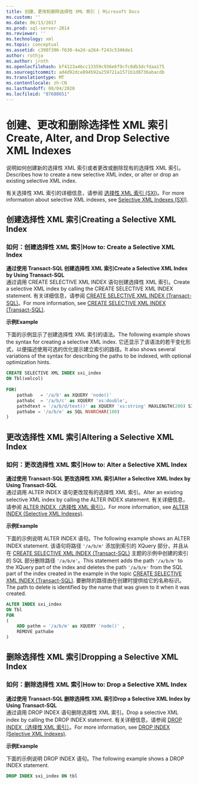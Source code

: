 ```yaml
---
title: 创建、更改和删除选择性 XML 索引 | Microsoft Docs
ms.custom: ''
ms.date: 06/13/2017
ms.prod: sql-server-2014
ms.reviewer: ''
ms.technology: xml
ms.topic: conceptual
ms.assetid: c398f396-f630-4a2d-a264-f243c5346de1
author: rothja
ms.author: jroth
ms.openlocfilehash: bf4123a46cc13359c936e6f9cfc0db3dcfdaa175
ms.sourcegitcommit: ad4d92dce894592a259721a1571b1d8736abacdb
ms.translationtype: MT
ms.contentlocale: zh-CN
ms.lasthandoff: 08/04/2020
ms.locfileid: "87688651"
---
```

# <a name="create-alter-and-drop-selective-xml-indexes"></a><span data-ttu-id="649bc-102">创建、更改和删除选择性 XML 索引</span><span class="sxs-lookup"><span data-stu-id="649bc-102">Create, Alter, and Drop Selective XML Indexes</span></span>
  <span data-ttu-id="649bc-103">说明如何创建新的选择性 XML 索引或者更改或删除现有的选择性 XML 索引。</span><span class="sxs-lookup"><span data-stu-id="649bc-103">Describes how to create a new selective XML index, or alter or drop an existing selective XML index.</span></span>  
  
 <span data-ttu-id="649bc-104">有关选择性 XML 索引的详细信息，请参阅 [选择性 XML 索引 (SXI)](selective-xml-indexes-sxi.md)。</span><span class="sxs-lookup"><span data-stu-id="649bc-104">For more information about selective XML indexes, see [Selective XML Indexes &#40;SXI&#41;](selective-xml-indexes-sxi.md).</span></span>  
  
##  <a name="creating-a-selective-xml-index"></a><a name="create"></a> <span data-ttu-id="649bc-105">创建选择性 XML 索引</span><span class="sxs-lookup"><span data-stu-id="649bc-105">Creating a Selective XML Index</span></span>  
  
### <a name="how-to-create-a-selective-xml-index"></a><span data-ttu-id="649bc-106">如何：创建选择性 XML 索引</span><span class="sxs-lookup"><span data-stu-id="649bc-106">How to: Create a Selective XML Index</span></span>  
 <span data-ttu-id="649bc-107">**通过使用 Transact-SQL 创建选择性 XML 索引**</span><span class="sxs-lookup"><span data-stu-id="649bc-107">**Create a Selective XML Index by Using Transact-SQL**</span></span>  
 <span data-ttu-id="649bc-108">通过调用 CREATE SELECTIVE XML INDEX 语句创建选择性 XML 索引。</span><span class="sxs-lookup"><span data-stu-id="649bc-108">Create a selective XML index by calling the CREATE SELECTIVE XML INDEX statement.</span></span> <span data-ttu-id="649bc-109">有关详细信息，请参阅 [CREATE SELECTIVE XML INDEX (Transact-SQL)](/sql/t-sql/statements/create-selective-xml-index-transact-sql)。</span><span class="sxs-lookup"><span data-stu-id="649bc-109">For more information, see [CREATE SELECTIVE XML INDEX &#40;Transact-SQL&#41;](/sql/t-sql/statements/create-selective-xml-index-transact-sql).</span></span>  
  
 <span data-ttu-id="649bc-110">**示例**</span><span class="sxs-lookup"><span data-stu-id="649bc-110">**Example**</span></span>  
  
 <span data-ttu-id="649bc-111">下面的示例显示了创建选择性 XML 索引的语法。</span><span class="sxs-lookup"><span data-stu-id="649bc-111">The following example shows the syntax for creating a selective XML index.</span></span> <span data-ttu-id="649bc-112">它还显示了该语法的若干变化形式，以便描述使用可选的优化提示建立索引的路径。</span><span class="sxs-lookup"><span data-stu-id="649bc-112">It also shows several variations of the syntax for describing the paths to be indexed, with optional optimization hints.</span></span>  
  
```sql  
CREATE SELECTIVE XML INDEX sxi_index  
ON Tbl(xmlcol)  
  
FOR(  
    pathab   = '/a/b' as XQUERY 'node()'  
    pathabc  = '/a/b/c' as XQUERY 'xs:double',   
    pathdtext = '/a/b/d/text()' as XQUERY 'xs:string' MAXLENGTH(200) SINGLETON  
    pathabe = '/a/b/e' as SQL NVARCHAR(100)  
)  
```  
  
  
  
##  <a name="altering-a-selective-xml-index"></a><a name="alter"></a> <span data-ttu-id="649bc-113">更改选择性 XML 索引</span><span class="sxs-lookup"><span data-stu-id="649bc-113">Altering a Selective XML Index</span></span>  
  
### <a name="how-to-alter-a-selective-xml-index"></a><span data-ttu-id="649bc-114">如何：更改选择性 XML 索引</span><span class="sxs-lookup"><span data-stu-id="649bc-114">How to: Alter a Selective XML Index</span></span>  
 <span data-ttu-id="649bc-115">**通过使用 Transact-SQL 更改选择性 XML 索引**</span><span class="sxs-lookup"><span data-stu-id="649bc-115">**Alter a Selective XML Index by Using Transact-SQL**</span></span>  
 <span data-ttu-id="649bc-116">通过调用 ALTER INDEX 语句更改现有的选择性 XML 索引。</span><span class="sxs-lookup"><span data-stu-id="649bc-116">Alter an existing selective XML index by calling the ALTER INDEX statement.</span></span> <span data-ttu-id="649bc-117">有关详细信息，请参阅 [ALTER INDEX（选择性 XML 索引）](../indexes/indexes.md)。</span><span class="sxs-lookup"><span data-stu-id="649bc-117">For more information, see [ALTER INDEX &#40;Selective XML Indexes&#41;](../indexes/indexes.md).</span></span>  
  
 <span data-ttu-id="649bc-118">**示例**</span><span class="sxs-lookup"><span data-stu-id="649bc-118">**Example**</span></span>  
  
 <span data-ttu-id="649bc-119">下面的示例说明 ALTER INDEX 语句。</span><span class="sxs-lookup"><span data-stu-id="649bc-119">The following example shows an ALTER INDEX statement.</span></span> <span data-ttu-id="649bc-120">该语句将路径 `'/a/b/m'` 添加到索引的 XQuery 部分，并且从在 [CREATE SELECTIVE XML INDEX (Transact-SQL)](/sql/t-sql/statements/create-selective-xml-index-transact-sql) 主题的示例中创建的索引的 SQL 部分删除路径 `'/a/b/e'`。</span><span class="sxs-lookup"><span data-stu-id="649bc-120">This statement adds the path `'/a/b/m'` to the XQuery part of the index and deletes the path `'/a/b/e'` from the SQL part of the index created in the example in the topic [CREATE SELECTIVE XML INDEX &#40;Transact-SQL&#41;](/sql/t-sql/statements/create-selective-xml-index-transact-sql).</span></span> <span data-ttu-id="649bc-121">要删除的路径由在创建时提供给它的名称标识。</span><span class="sxs-lookup"><span data-stu-id="649bc-121">The path to delete is identified by the name that was given to it when it was created.</span></span>  
  
```sql  
ALTER INDEX sxi_index  
ON Tbl  
FOR   
(  
    ADD pathm = '/a/b/m' as XQUERY 'node()' ,  
    REMOVE pathabe  
)  
```  
  
  
  
##  <a name="dropping-a-selective-xml-index"></a><a name="drop"></a> <span data-ttu-id="649bc-122">删除选择性 XML 索引</span><span class="sxs-lookup"><span data-stu-id="649bc-122">Dropping a Selective XML Index</span></span>  
  
### <a name="how-to-drop-a-selective-xml-index"></a><span data-ttu-id="649bc-123">如何：删除选择性 XML 索引</span><span class="sxs-lookup"><span data-stu-id="649bc-123">How to: Drop a Selective XML Index</span></span>  
 <span data-ttu-id="649bc-124">**通过使用 Transact-SQL 删除选择性 XML 索引**</span><span class="sxs-lookup"><span data-stu-id="649bc-124">**Drop a Selective XML Index by Using Transact-SQL**</span></span>  
 <span data-ttu-id="649bc-125">通过调用 DROP INDEX 语句删除选择性 XML 索引。</span><span class="sxs-lookup"><span data-stu-id="649bc-125">Drop a selective XML index by calling the DROP INDEX statement.</span></span> <span data-ttu-id="649bc-126">有关详细信息，请参阅 [DROP INDEX（选择性 XML 索引）](/sql/t-sql/statements/drop-index-selective-xml-indexes)。</span><span class="sxs-lookup"><span data-stu-id="649bc-126">For more information, see [DROP INDEX &#40;Selective XML Indexes&#41;](/sql/t-sql/statements/drop-index-selective-xml-indexes).</span></span>  
  
 <span data-ttu-id="649bc-127">**示例**</span><span class="sxs-lookup"><span data-stu-id="649bc-127">**Example**</span></span>  
  
 <span data-ttu-id="649bc-128">下面的示例说明 DROP INDEX 语句。</span><span class="sxs-lookup"><span data-stu-id="649bc-128">The following example shows a DROP INDEX statement.</span></span>  
  
```sql  
DROP INDEX sxi_index ON tbl  
```  
  
 
  
  
